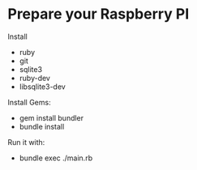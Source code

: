 Prepare your Raspberry PI
=========================

Install 
 * ruby
 * git
 * sqlite3
 * ruby-dev
 * libsqlite3-dev

Install Gems:
 * gem install bundler
 * bundle install

Run it with:
 * bundle exec ./main.rb
